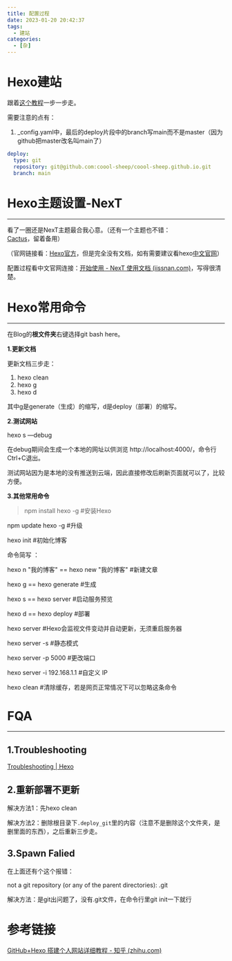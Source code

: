 ```yaml
---
title: 配置过程
date: 2023-01-20 20:42:37
tags:
  - 建站
categories:
  - [杂]
---
```


# Hexo建站

跟着[这个教程](https://zhuanlan.zhihu.com/p/26625249)一步一步走。

需要注意的点有：

1. _config.yaml中，最后的deploy片段中的branch写main而不是master（因为github把master改名叫main了）

```YAML
deploy:
  type: git
  repository: git@github.com:coool-sheep/coool-sheep.github.io.git
  branch: main
```

# Hexo主题设置-NexT

------

看了一圈还是NexT主题最合我心意。（还有一个主题也不错：[Cactus](https://link.zhihu.com/?target=https%3A//github.com/probberechts/hexo-theme-cactus)，留着备用）

（官网链接看：[Hexo官方](https://github.com/theme-next/hexo-theme-next)，但是完全没有文档，如有需要建议看hexo[中文官网](https://hexo.io/zh-cn/)）

配置过程看中文官网连接：[开始使用 - NexT 使用文档 (iissnan.com)](http://theme-next.iissnan.com/getting-started.html)，写得很清楚。

# Hexo常用命令

------

在Blog的**根文件夹**右键选择git bash here。

**1.更新文档**

更新文档三步走：

1. hexo clean
2. hexo g
3. hexo d

其中g是generate（生成）的缩写，d是deploy（部署）的缩写。

**2.测试网站**

hexo s —debug

在debug期间会生成一个本地的网址以供浏览 http://localhost:4000/，命令行Ctrl+C退出。

测试网站因为是本地的没有推送到云端，因此直接修改后刷新页面就可以了，比较方便。

**3.其他常用命令**

> npm install hexo -g #安装Hexo

npm update hexo -g #升级

hexo init #初始化博客

命令简写 ：

hexo n "我的博客" == hexo new "我的博客" #新建文章

hexo g == hexo generate #生成

hexo s == hexo server #启动服务预览

hexo d == hexo deploy #部署

hexo server #Hexo会监视文件变动并自动更新，无须重启服务器

hexo server -s #静态模式

hexo server -p 5000 #更改端口

hexo server -i 192.168.1.1 #自定义 IP

hexo clean #清除缓存，若是网页正常情况下可以忽略这条命令

# FQA

------

## 1.Troubleshooting

[Troubleshooting | Hexo](https://hexo.io/docs/troubleshooting.html)

## 2.重新部署不更新

解决方法1：先hexo clean

解决方法2：删除根目录下`.deploy_git`里的内容（注意不是删除这个文件夹，是删里面的东西），之后重新三步走。

## 3.Spawn Falied

在上面还有个这个报错：

not a git repository (or any of the parent directories): .git

解决方法：是git出问题了，没有.git文件，在命令行里git init一下就行

# 参考链接

[GitHub+Hexo 搭建个人网站详细教程 - 知乎 (zhihu.com)](https://zhuanlan.zhihu.com/p/26625249)
